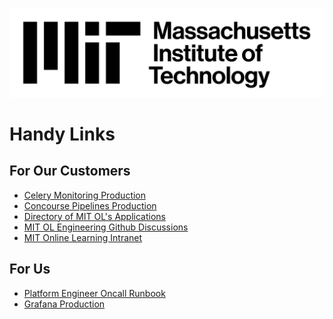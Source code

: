![MIT Logo 3 Line Black](/images/mit_lockup_std-three-line_rgb_black.png)

# Handy Links

## For Our Customers
- [Celery Monitoring Production](https://celery-monitoring.odl.mit.edu/)
- [Concourse Pipelines Production](https://cicd.odl.mit.edu/)
- [Directory of MIT OL's
Applications](https://github.mit.edu/odl-engineering/project-status/wiki/App-Links)
- [MIT OL Engineering Github Discussions](https://github.com/mitodl/hq/discussions)
- [MIT Online Learning Intranet](https://openlearning-intranet.mit.edu/)

## For Us
- [Platform Engineer Oncall Runbook](pages/runbooks/oncall)
- [Grafana
Production](https://mitolproduction.grafana.net/explore?orgId=1&left=%7B%22datasource%22:%22grafanacloud-logs%22,%22queries%22:%5B%7B%22refId%22:%22A%22,%22datasource%22:%7B%22type%22:%22loki%22,%22uid%22:%22grafanacloud-logs%22%7D,%22editorMode%22:%22code%22,%22expr%22:%22%7Benvironment%3D%5C%22mitxonline-production%5C%22,%20application%3D%5C%22edxapp%5C%22%7D%20%7C%20json%20%7C%20log_process%3D%5C%22edxapp%5C%22%20%7C~%20%5C%22motosharky%5C%22%22,%22queryType%22:%22range%22%7D%5D,%22range%22:%7B%22from%22:%22now-24h%22,%22to%22:%22now%22%7D%7D)

